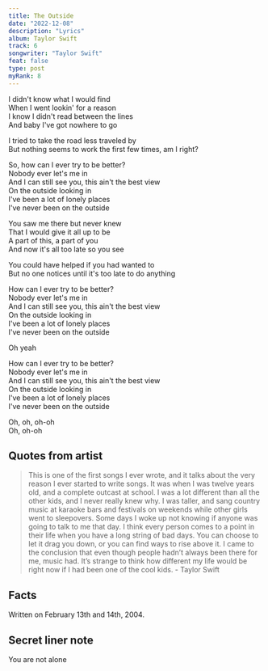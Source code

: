 ```yaml
---
title: The Outside
date: "2022-12-08"
description: "Lyrics"
album: Taylor Swift
track: 6
songwriter: "Taylor Swift"
feat: false
type: post
myRank: 8
---
```


<p className="verse-one">
I didn't know what I would find <br />
When I went lookin' for a reason <br />
I know I didn't read between the lines <br />
And baby I've got nowhere to go <br />
</p>
<p className="pre-chorus">
I tried to take the road less traveled by <br />
But nothing seems to work the first few times, am I right? <br />
</p>
<p className="chorus">
So, how can I ever try to be better? <br />
Nobody ever let's me in <br />
And I can still see you, this ain't the best view <br />
On the outside looking in <br />
I've been a lot of lonely places <br />
I've never been on the outside <br />
</p>
<p className="verse-two">
You saw me there but never knew <br />
That I would give it all up to be <br />
A part of this, a part of you <br />
And now it's all too late so you see <br />
</p>
<p className="pre-chorus">
You could have helped if you had wanted to <br />
But no one notices until it's too late to do anything <br />
</p>
<p className="chorus">
How can I ever try to be better? <br />
Nobody ever let's me in <br />
And I can still see you, this ain't the best view <br />
On the outside looking in <br />
I've been a lot of lonely places <br />
I've never been on the outside <br />
</p>
<p className="post-chorus">
Oh yeah <br />
</p>
<p className="chorus">
How can I ever try to be better? <br />
Nobody ever let's me in <br />
And I can still see you, this ain't the best view <br />
On the outside looking in <br />
I've been a lot of lonely places <br />
I've never been on the outside <br />
</p>
<p className="outro">
Oh, oh, oh-oh <br />
Oh, oh-oh <br />
</p>

## Quotes from artist

<blockquote>

This is one of the first songs I ever wrote, and it talks about the very reason I ever started to write songs. It was when I was twelve years old, and a complete outcast at school. I was a lot different than all the other kids, and I never really knew why. I was taller, and sang country music at karaoke bars and festivals on weekends while other girls went to sleepovers. Some days I woke up not knowing if anyone was going to talk to me that day. I think every person comes to a point in their life when you have a long string of bad days. You can choose to let it drag you down, or you can find ways to rise above it. I came to the conclusion that even though people hadn’t always been there for me, music had. It’s strange to think how different my life would be right now if I had been one of the cool kids. - Taylor Swift

</blockquote>

## Facts

Written on February 13th and 14th, 2004.

## Secret liner note

You are not alone
